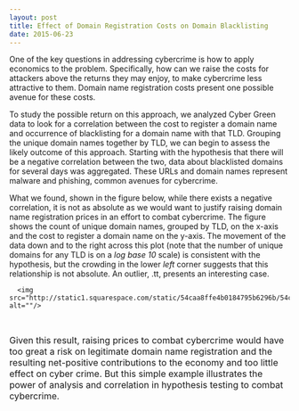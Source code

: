 ```yaml
---
layout: post
title: Effect of Domain Registration Costs on Domain Blacklisting
date: 2015-06-23
---
```

<p>One of the key questions in addressing cybercrime is how to apply economics to the problem. Specifically, how can we raise the costs for attackers above the returns they may enjoy, to make cybercrime less attractive to them. Domain name registration costs present one possible avenue for these costs.</p><p>To study the possible return on this approach, we analyzed Cyber Green data to look for a correlation between the cost to register a domain name and occurrence of blacklisting for a domain name with that TLD. Grouping the unique domain names together by TLD, we can begin to assess the likely outcome of this approach. Starting with the hypothesis that there will be a negative correlation between the two, data about blacklisted domains for several days was aggregated. These URLs and domain names represent malware and phishing, common avenues for cybercrime.</p><p>What we found, shown in the figure below, while there exists a negative correlation, it is not as absolute as we would want to justify raising domain name registration prices in an effort to combat cybercrime. The figure shows the count of unique domain names, grouped by TLD, on the x-axis and the cost to register a domain name on the y-axis. The movement of the data down and to the right across this plot (note that the number of unique domains for any TLD is on a&nbsp;<em>log base 10</em>&nbsp;scale) is consistent with the hypothesis, but the crowding in the lower&nbsp;<em>left</em>&nbsp;corner suggests that this relationship is not absolute. An outlier, .tt, presents an interesting case.</p>

      <img src="http://static1.squarespace.com/static/54caa8ffe4b0184795b6296b/54caa950e4b08a22d92ea5f3/54cab10ce4b042fd7653b414/1422569742163//img.png" alt=""/>


<p id="yui_3_17_2_1_1422569572346_11630"><br></p><p id="yui_3_17_2_1_1422569572346_12974"><span style="font-size:16px" id="yui_3_17_2_1_1422569572346_12973">Given this result, raising prices to combat cybercrime would have too great a risk on legitimate domain name registration and the resulting net-positive contributions to the economy and too little effect on cyber crime. But this simple example illustrates the power of analysis and correlation in hypothesis testing to combat cybercrime.</span></p>
